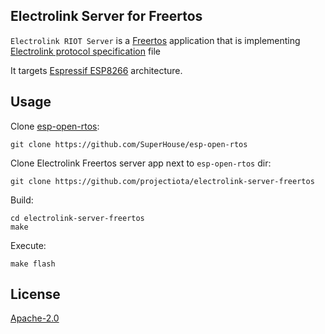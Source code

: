 ## Electrolink Server for Freertos

`Electrolink RIOT Server` is a [Freertos](http://www.freertos.org/) application that is implementing [Electrolink protocol specification](https://github.com/projectiota/electrolink/blob/master/electrolink-protocol.md) file

It targets [Espressif ESP8266](https://espressif.com/en/products/hardware/esp8266ex/overview) architecture.

## Usage
Clone [esp-open-rtos](https://github.com/SuperHouse/esp-open-rtos):
```
git clone https://github.com/SuperHouse/esp-open-rtos
```

Clone Electrolink Freertos server app next to `esp-open-rtos` dir:
```
git clone https://github.com/projectiota/electrolink-server-freertos
```

Build:
```
cd electrolink-server-freertos
make
```

Execute:
```
make flash
```

## License
[Apache-2.0](http://www.apache.org/licenses/LICENSE-2.0)
